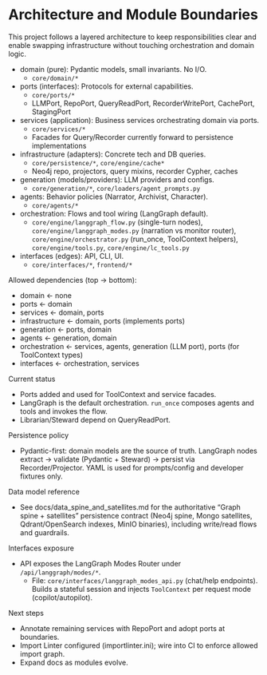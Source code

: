 # Architecture and Module Boundaries

This project follows a layered architecture to keep responsibilities clear and enable swapping infrastructure without touching orchestration and domain logic.

- domain (pure): Pydantic models, small invariants. No I/O.
  - `core/domain/*`
- ports (interfaces): Protocols for external capabilities.
  - `core/ports/*`
  - LLMPort, RepoPort, QueryReadPort, RecorderWritePort, CachePort, StagingPort
- services (application): Business services orchestrating domain via ports.
  - `core/services/*`
  - Facades for Query/Recorder currently forward to persistence implementations
- infrastructure (adapters): Concrete tech and DB queries.
  - `core/persistence/*`, `core/engine/cache*`
  - Neo4j repo, projectors, query mixins, recorder Cypher, caches
- generation (models/providers): LLM providers and configs.
  - `core/generation/*`, `core/loaders/agent_prompts.py`
- agents: Behavior policies (Narrator, Archivist, Character).
  - `core/agents/*`
- orchestration: Flows and tool wiring (LangGraph default).
  - `core/engine/langgraph_flow.py` (single-turn nodes), `core/engine/langgraph_modes.py` (narration vs monitor router),
    `core/engine/orchestrator.py` (run_once, ToolContext helpers), `core/engine/tools.py`, `core/engine/lc_tools.py`
- interfaces (edges): API, CLI, UI.
  - `core/interfaces/*`, `frontend/*`

Allowed dependencies (top → bottom):

- domain ← none
- ports ← domain
- services ← domain, ports
- infrastructure ← domain, ports (implements ports)
- generation ← ports, domain
- agents ← generation, domain
- orchestration ← services, agents, generation (LLM port), ports (for ToolContext types)
- interfaces ← orchestration, services

Current status

- Ports added and used for ToolContext and service facades.
- LangGraph is the default orchestration. `run_once` composes agents and tools and invokes the flow.
- Librarian/Steward depend on QueryReadPort.

Persistence policy

- Pydantic-first: domain models are the source of truth. LangGraph nodes extract → validate (Pydantic + Steward) → persist via Recorder/Projector. YAML is used for prompts/config and developer fixtures only.

Data model reference

- See docs/data_spine_and_satellites.md for the authoritative “Graph spine + satellites” persistence contract (Neo4j spine, Mongo satellites, Qdrant/OpenSearch indexes, MinIO binaries), including write/read flows and guardrails.

Interfaces exposure

- API exposes the LangGraph Modes Router under `/api/langgraph/modes/*`.
  - File: `core/interfaces/langgraph_modes_api.py` (chat/help endpoints). Builds a stateful session and injects `ToolContext` per request mode (copilot/autopilot).

Next steps

- Annotate remaining services with RepoPort and adopt ports at boundaries.
- Import Linter configured (importlinter.ini); wire into CI to enforce allowed import graph.
- Expand docs as modules evolve.
